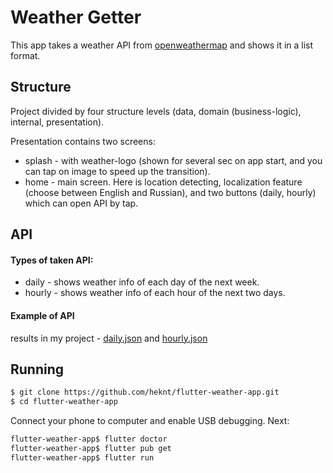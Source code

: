 # Weather Getter
This app takes a weather API from [openweathermap](https://openweathermap.org) and shows it in a list format.

## Structure
Project divided by four structure levels (data, domain (business-logic), internal, presentation).

Presentation contains two screens:
- splash - with weather-logo (shown for several sec on app start, and you can tap on image to speed up the transition).
- home - main screen. Here is location detecting, localization feature (choose between English and Russian), and two buttons (daily, hourly) which can open API by tap.


## API
#### Types of taken API:
- daily - shows weather info of each day of the next week.
- hourly - shows weather info of each hour of the next two days.

#### Example of API
results in my project - [daily.json](https://github.com/heknt/flutter-weather-app/blob/master/lib/data/storage/daily.json) and [hourly.json](https://github.com/heknt/flutter-weather-app/blob/master/lib/data/storage/hourly.json)

## Running
```bash
$ git clone https://github.com/heknt/flutter-weather-app.git
$ cd flutter-weather-app
```
Connect your phone to computer and enable USB debugging. Next:
```bash
flutter-weather-app$ flutter doctor
flutter-weather-app$ flutter pub get
flutter-weather-app$ flutter run
```
